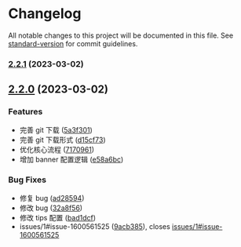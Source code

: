 # Changelog

All notable changes to this project will be documented in this file. See [standard-version](https://github.com/conventional-changelog/standard-version) for commit guidelines.

### [2.2.1](https://github.com/zixingtangmouren/octopus/compare/v2.2.0...v2.2.1) (2023-03-02)

## [2.2.0](https://github.com/zixingtangmouren/octopus/compare/v1.0.1...v2.2.0) (2023-03-02)


### Features

* 完善 git 下载 ([5a3f301](https://github.com/zixingtangmouren/octopus/commit/5a3f301cbd04cd460efaa1d4b5f28ce6e2ffc057))
* 完善 git 下载形式 ([d15cf73](https://github.com/zixingtangmouren/octopus/commit/d15cf73d895a37783099785c15b6f68767de5bef))
* 优化核心流程 ([7170961](https://github.com/zixingtangmouren/octopus/commit/7170961007c7d30d27ec255312cc38c9b092d918))
* 增加 banner 配置逻辑 ([e58a6bc](https://github.com/zixingtangmouren/octopus/commit/e58a6bca7735ba73eb42f81d134bcbf4db13d2d7))


### Bug Fixes

* 修复 bug ([ad28594](https://github.com/zixingtangmouren/octopus/commit/ad28594ae23aa5ab2d0c31ad807be6195726fd14))
* 修改 bug ([32a8f56](https://github.com/zixingtangmouren/octopus/commit/32a8f561a3cafb26f08fe8f799837bcb2f7f1947))
* 修改 tips 配置 ([bad1dcf](https://github.com/zixingtangmouren/octopus/commit/bad1dcf6e126b1d6fbe9a189a21d1227502992aa))
* issues/1#issue-1600561525 ([9acb385](https://github.com/zixingtangmouren/octopus/commit/9acb385c51f9f6eb150cd7a23d919c63608a937c)), closes [issues/1#issue-1600561525](https://github.com/issues/1/issues/issue-1600561525)
